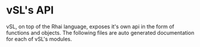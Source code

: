 # vSL's API

vSL, on top of the Rhai language, exposes it's own api in the form of functions and objects.
The following files are auto generated documentation for each of vSL's modules.
